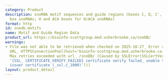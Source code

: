 ```yaml
---
category: Product
description: snoRNA motif sequences and guide regions (boxes C, D, C', D' for C/D
  box snoRNAs; H and ACA boxes for H/ACA snoRNAs)
format: http
id: snodb.motifs
name: Motif and Guide Region Data
product_url: https://bioinfo-scottgroup.med.usherbrooke.ca/snoDB/
warnings:
- File was not able to be retrieved when checked on 2025-10-27_ Error connecting to
  URL_ HTTPSConnectionPool(host='bioinfo-scottgroup.med.usherbrooke.ca', port=443)_
  Max retries exceeded with url_ /snoDB/ (Caused by SSLError(SSLCertVerificationError(1,
  '[SSL_ CERTIFICATE_VERIFY_FAILED] certificate verify failed_ unable to get local
  issuer certificate (_ssl.c_1000)')))
layout: product_detail
---
```

